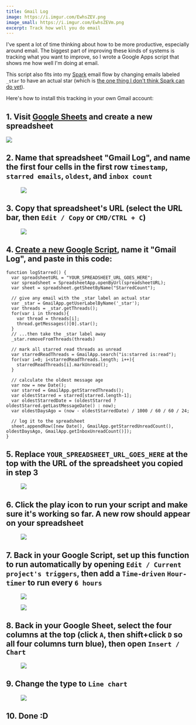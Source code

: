 ```yaml
---
title: Gmail Log
image: https://i.imgur.com/EwhsZEV.png
image_small: https://i.imgur.com/EwhsZEVm.png
excerpt: Track how well you do email
---
```


I've spent a lot of time thinking about how to be more productive, especially around email. The biggest part of improving these kinds of systems is tracking what you want to improve, so I wrote a Google Apps script that shows me how well I'm doing at email.

This script also fits into my [Spark](https://sparkmailapp.com/) email flow by changing emails labeled `_star` to have an actual star (which is [the one thing I don't think Spark can do yet](https://twitter.com/cgenco/status/920294494779641856)).

Here's how to install this tracking in your own Gmail account:

## 1. Visit [Google Sheets](https://docs.google.com/spreadsheets/u/0/) and create a new spreadsheet

<img src="https://i.imgur.com/XMcip4x.png" />

## 2. Name that spreadsheet "Gmail Log", and name the first four cells in the first row `timestamp`, `starred emails`, `oldest`, and `inbox count`

<figure class="center"><img src="https://i.imgur.com/eDao3b4.png" /><figcaption></figcaption></figure>

## 3. Copy that spreadsheet's URL (select the URL bar, then `Edit / Copy` or `CMD/CTRL + C`)

<figure class="center"><img src="https://i.imgur.com/XEgXCCE.png" /><figcaption></figcaption></figure>

## 4. [Create a new Google Script](https://script.google.com), name it "Gmail Log", and paste in this code:

```
function logStarred() {
  var spreadsheetURL = "YOUR_SPREADSHEET_URL_GOES_HERE";
  var spreadsheet = SpreadsheetApp.openByUrl(spreadsheetURL);
  var sheet = spreadsheet.getSheetByName("StarredCount");

  // give any email with the _star label an actual star
  var _star = GmailApp.getUserLabelByName('_star');
  var threads = _star.getThreads();
  for(var i in threads){
    var thread = threads[i];
    thread.getMessages()[0].star();
  }
  // ...then take the _star label away
  _star.removeFromThreads(threads)

  // mark all starred read threads as unread
  var starredReadThreads = GmailApp.search("is:starred is:read");
  for(var i=0; i<starredReadThreads.length; i++){
    starredReadThreads[i].markUnread();
  }

  // calculate the oldest message age
  var now = new Date();
  var starred = GmailApp.getStarredThreads();
  var oldestStarred = starred[starred.length-1];
  var oldestStarredDate = (oldestStarred ? oldestStarred.getLastMessageDate() : now);
  var oldestDaysAgo = (now - oldestStarredDate) / 1000 / 60 / 60 / 24;

  // log it to the spreadsheet
  sheet.appendRow([new Date(), GmailApp.getStarredUnreadCount(), oldestDaysAgo, GmailApp.getInboxUnreadCount()]);
}
```

## 5. Replace `YOUR_SPREADSHEET_URL_GOES_HERE` at the top with the URL of the spreadsheet you copied in step 3

<figure class="center"><img src="https://i.imgur.com/52t5rkD.png" /><figcaption></figcaption></figure>

## 6. Click the play icon to run your script and make sure it's working so far. A new row should appear on your spreadsheet

<figure class="center"><img src="https://i.imgur.com/FQ5alst.png" /><figcaption></figcaption></figure>

## 7. Back in your Google Script, set up this function to run automatically by opening `Edit / Current project's triggers`, then add a `Time-driven` `Hour-timer` to run every `6 hours`

<figure class="center"><img src="https://i.imgur.com/hRZ7jtJ.png" /><figcaption></figcaption></figure>

<figure class="center"><img src="https://i.imgur.com/mfPMHQx.png" /><figcaption></figcaption></figure>

## 8. Back in your Google Sheet, select the four columns at the top (click `A`, then shift+click `D` so all four columns turn blue), then open `Insert / Chart`

<figure class="center"><img src="https://i.imgur.com/p6U0hIP.png" /><figcaption></figcaption></figure>

## 9. Change the type to `Line chart`

<figure class="center"><img src="https://i.imgur.com/5NKLGDX.png" /><figcaption></figcaption></figure>

## 10. Done :D
